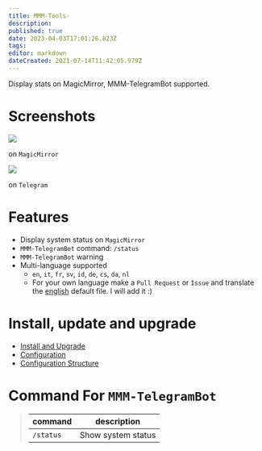 ```yaml
---
title: MMM-Tools-
description: 
published: true
date: 2023-04-03T17:01:26.823Z
tags: 
editor: markdown
dateCreated: 2021-07-14T11:42:05.979Z
---
```


Display stats on MagicMirror, MMM-TelegramBot supported.

# Screenshots
![](https://raw.githubusercontent.com/bugsounet/MMM-Tools/dev/capture/capture3.png)

on `MagicMirror`

![](https://raw.githubusercontent.com/bugsounet/MMM-Tools/dev/capture/capture4.png)

on `Telegram`

# Features
- Display system status on `MagicMirror`
- `MMM-TelegramBot` command: `/status`
- `MMM-TelegramBot` warning
- Multi-language supported 
  * `en`, `it`, `fr`, `sv`, `id`, `de`, `cs`, `da`, `nl`
  * For your own language make a `Pull Request` or `Issue` and translate the [english](https://github.com/bugsounet/MMM-Tools/blob/dev/translations/en.json) default file. I will add it :)

# Install, update and upgrade

* [Install and Upgrade](/en/MMM-Tools/InstallUpgrade)
* [Configuration](/en/MMM-Tools/Configuration)
* [Configuration Structure](/en/MMM-Tools/ConfigurationStructure)

# Command For `MMM-TelegramBot`
> |command | description
> |--- |---
> |`/status` | Show system status

